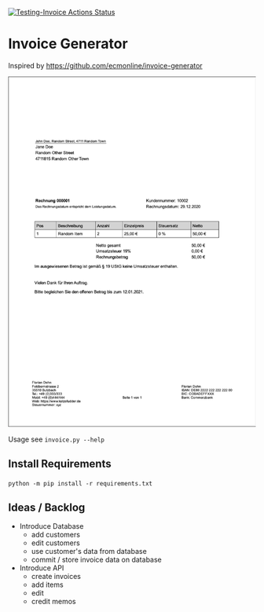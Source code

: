 [![Testing-Invoice Actions Status](https://github.com/katzefudder/invoice_generator/workflows/Testing-Invoice/badge.svg)](https://github.com/katzefudder/invoice_generator/actions)

# Invoice Generator
Inspired by https://github.com/ecmonline/invoice-generator

![rendered invoice](https://github.com/katzefudder/invoice_generator/blob/master/invoice.png)

Usage see `invoice.py --help`

## Install Requirements
`python -m pip install -r requirements.txt`

## Ideas / Backlog

* Introduce Database
    - add customers
    - edit customers
    - use customer's data from database
    - commit / store invoice data on database
* Introduce API
    - create invoices
    - add items
    - edit
    - credit memos